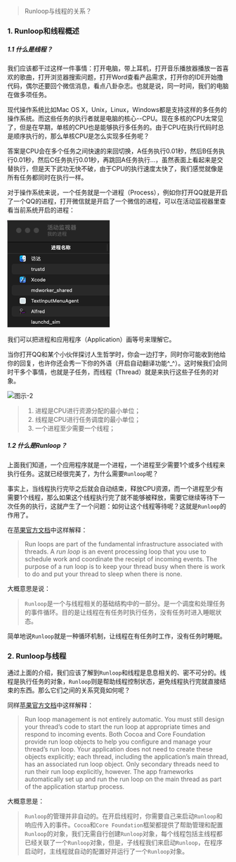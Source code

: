 > Runloop与线程的关系？

### 1. Runloop和线程概述

##### 1.1 什么是线程？

我们应该都干过这样一件事情：打开电脑，带上耳机，打开音乐播放器播放一首喜欢的歌曲，打开浏览器搜索问题，打开Word查看产品需求，打开你的IDE开始撸代码，偶尔还要回个微信消息，看点八卦杂志。也就是说，同一时间，我们的电脑在做多项任务。

现代操作系统比如Mac OS X，Unix，Linux，Windows都是支持这样的多任务的操作系统。而这些任务的执行者就是电脑的核心\--CPU。现在多核的CPU太常见了，但是在早期，单核的CPU也是能够执行多任务的。由于CPU在执行代码时总是顺序执行的，那么单核CPU是怎么实现多任务呢？

答案是CPU会在多个任务之间快速的来回切换，A任务执行0.01秒，然后B任务执行0.01秒，然后C任务执行0.01秒，再跳回A任务执行...，虽然表面上看起来是交替执行，但是天下武功无快不破，由于CPU的执行速度太快了，我们感觉就像是所有任务都同时在执行一样。

对于操作系统来说，一个任务就是一个进程（Process），例如你打开QQ就是开启了一个QQ的进程，打开微信就是开启了一个微信的进程，可以在活动监视器里查看当前系统开启的进程：

![图示-1](\imgs\活动监视器.png)

我们可以把进程和应用程序（Application）画等号来理解它。

当你打开QQ和某个小伙伴探讨人生哲学时，你会一边打字，同时你可能收到他给你的回复，也许你还会秀一下你的外语（开启自动翻译功能^_^）。这时候我们会同时干多个事情，也就是子任务，而线程（Thread）就是来执行这些子任务的对象。

![图示-2](/Users/pikaqq/Desktop/面试题/imgs/线程数.png)

> 1. 进程是CPU进行资源分配的最小单位；
> 2. 线程是CPU进行任务调度的最小单位；
> 3. 一个进程至少需要一个线程；

##### 1.2 什么是Runloop？

上面我们知道，一个应用程序就是一个进程，一个进程至少需要1个或多个线程来执行任务。这就已经很完美了，为什么需要`Runloop`呢？

事实上，当线程执行完毕之后就会自动结束，释放CPU资源，而一个进程至少有需要1个线程，那么如果这个线程执行完了就不能够被释放，需要它继续等待下一次任务的执行，这就产生了一个问题：如何让这个线程等待呢？这就是`Runloop`的作用了。

在[苹果官方文档](https://developer.apple.com/library/archive/documentation/Cocoa/Conceptual/Multithreading/RunLoopManagement/RunLoopManagement.html#//apple_ref/doc/uid/10000057i-CH16-SW47)中这样解释：

> Run loops are part of the fundamental infrastructure associated with threads. A *run loop* is an event processing loop that you use to schedule work and coordinate the receipt of incoming events. The purpose of a run loop is to keep your thread busy when there is work to do and put your thread to sleep when there is none.

大概意思是说：

> `Runloop`是一个与线程相关的基础结构中的一部分。是一个调度和处理任务的事件循环。目的是让线程在有任务时执行任务，没有任务时进入睡眠状态。

简单地说`Runloop`就是一种循环机制，让线程在有任务时工作，没有任务时睡眠。

### 2. Runloop与线程

通过上面的介绍，我们应该了解到`Runloop`和线程是息息相关的、密不可分的。线程是执行任务的对象，`Runloop`则是帮助线程控制状态，避免线程执行完就直接结束的东西。那么它们之间的关系究竟如何呢？

同样[苹果官方文档](https://developer.apple.com/library/archive/documentation/Cocoa/Conceptual/Multithreading/RunLoopManagement/RunLoopManagement.html#//apple_ref/doc/uid/10000057i-CH16-SW47)中这样解释：

> Run loop management is not entirely automatic. You must still design your thread’s code to start the run loop at appropriate times and respond to incoming events. Both Cocoa and Core Foundation provide run loop objects to help you configure and manage your thread’s run loop. Your application does not need to create these objects explicitly; each thread, including the application’s main thread, has an associated run loop object. Only secondary threads need to run their run loop explicitly, however. The app frameworks automatically set up and run the run loop on the main thread as part of the application startup process.

大概意思是：

> `Runloop`的管理并非自动的。在开启线程时，你需要自己来启动`Runloop`和响应传入的事件。`Cocoa`和`Core Foundation`框架都提供了帮助管理和配置`Runloop`的对象，我们无需自行创建`Runloop`对象，每个线程包括主线程都已经关联了一个`Runloop`对象，但是，子线程我们来启动`Runloop`，在程序启动时，主线程就自动的配置好并运行了一个`Runloop`对象。
